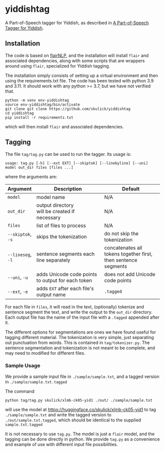 # yiddishtag

A Part-of-Speech tagger for Yiddish, as described in 
[A Part-of-Speech Tagger for Yiddish](https://arxiv.org/abs/2204.01175).  

## Installation 

The code is based on [flairNLP](https://github.com/flairNLP/flair), and the 
installation will install `flair` and associated dependencies, along with
some scripts that are wrappers around using `flair`, specialized for Yiddish
tagging.

The installation simply consists of setting up a virtual environment and then
using the requirements.txt file.  The code has been tested with python 3.9 and 3.11.
It should work with any python >= 3.7, but we have not verified that. 

```
python -m venv env-yiddishtag
source env-yiddishtag/bin/activate
git clone git clone https://github.com/skulick/yiddishtag
cd yiddishtag
pip install -r requirements.txt
```
which will then install `flair` and associated dependencies. 

## Tagging

The file `tag/tag.py` can be used to run the tagger. Its usage is:

```
usage: tag.py [-h] [--ext EXT] [--skiptok] [--linebyline] [--uni] model out_dir files [files ...]
```
where the arguments are:

Argument | Description |  Default
--- | --- | ---
`model` | model name | N/A
`out_dir` | output directory <br> will be created if necessary | N/A
`files` | list of files to process | N/A
`--skiptok`,<br>`-s`        | skips the tokenization | do not skip the tokenization
`--lineseg`,<br>`-l`         | sentence segments each line separately | concatenates all tokens together first,<br>  then sentence segments
`--uni`, `-u` | adds Unicode code points to output for each token | does not add Unicode code points
`--ext`, `-e` | adds `EXT` after each file's output name | `.tagged`

For each file in `files`, it will read in the text, (optionally) tokenize and sentence segment the text, and write the output to the `out_dir` directory.  Each output file has the name of the input file with a `.tagged` appended after it.  

The different options for segmentations are ones we have found useful for tagging different material.  The tokenization is very simple, just separating out punctuation from words.  This is contained in `tag/tokenizer.py`. The sentence segmentation and tokenization is not meant to be complete, and may need to modified for different files. 

### Sample Usage

We provide a sample input file in `./sample/sample.txt`, and a tagged version in `./sample/sample.txt.tagged`  

The command
```
python tag/tag.py skulick/xlmb-ck05-yid1 ./out/ ./sample/sample.txt
```
will
use the model at https://huggingface.co/skulick/xlmb-ck05-yid1 
to tag `./sample/sample.txt` and
write the tagged version to `./out/sample.txt.tagged`,
which should be identical to the supplied `sample.txt.tagged`

It is not necessary to use `tag.py`. The model is just a `flair` model, and the tagging can be done directly in python. We provide `tag.py` as a convenience and example of use with different input file possibilities. 
